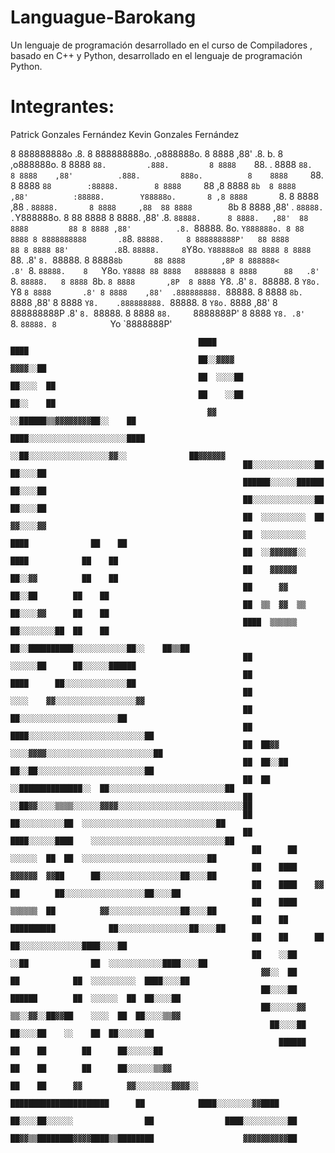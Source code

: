# Languague-Barokang
Un lenguaje de programación desarrollado en el curso de Compiladores , basado en C++ y Python, desarrollado en el lenguaje de programación Python.

# Integrantes:
Patrick Gonzales Fernández
Kevin Gonzales Fernández

8 888888888o            .8.          8 888888888o.       ,o888888o.     8 8888     ,88'          .8.          b.             8     ,o888888o.
8 8888    `88.         .888.         8 8888    `88.   . 8888     `88.   8 8888    ,88'          .888.         888o.          8    8888     `88.
8 8888     `88        :88888.        8 8888     `88  ,8 8888       `8b  8 8888   ,88'          :88888.        Y88888o.       8 ,8 8888       `8.
8 8888     ,88       . `88888.       8 8888     ,88  88 8888        `8b 8 8888  ,88'          . `88888.       .`Y888888o.    8 88 8888
8 8888.   ,88'      .8. `88888.      8 8888.   ,88'  88 8888         88 8 8888 ,88'          .8. `88888.      8o. `Y888888o. 8 88 8888
8 8888888888       .8`8. `88888.     8 888888888P'   88 8888         88 8 8888 88'          .8`8. `88888.     8`Y8o. `Y88888o8 88 8888
8 8888    `88.    .8' `8. `88888.    8 8888`8b       88 8888        ,8P 8 888888<          .8' `8. `88888.    8   `Y8o. `Y8888 88 8888   8888888
8 8888      88   .8'   `8. `88888.   8 8888 `8b.     `8 8888       ,8P  8 8888 `Y8.       .8'   `8. `88888.   8      `Y8o. `Y8 `8 8888       .8'
8 8888    ,88'  .888888888. `88888.  8 8888   `8b.    ` 8888     ,88'   8 8888   `Y8.    .888888888. `88888.  8         `Y8o.`    8888     ,88'
8 888888888P   .8'       `8. `88888. 8 8888     `88.     `8888888P'     8 8888     `Y8. .8'       `8. `88888. 8            `Yo     `8888888P'

                                                                                                          
                                              ████                              ████                                                  
                                              ██░░▓▓▓▓                      ▓▓▓▓░░██                                                  
                                              ██  ░░░░██                  ██░░░░  ██                                                  
                                              ██    ░░██                  ██░░    ██                                                  
                                                ▓▓    ░░██████▒▒▓▓▓▓▓▓▓▓██░░    ██                                                    
                                                  ████░░░░░░░░░░░░░░░░░░░░░░████                                                      
                                                    ░░██░░░░░░░░░░░░░░░░░░▓▓░░              ██▓▓▓▓▓▓                                  
                                                        ██░░░░░░░░░░░░░░██                  ██░░░░██                                  
                                                        ██████░░░░░░██████                  ██░░░░██                                  
                                                        ██░░░░░░░░░░░░░░██                  ██░░░░██                                  
                                                        ██  ░░░░░░░░░░  ██                ▓▓░░░░▓▓                                    
                                                        ██  ░░░░░░░░░░  ████              ██    ██                                    
                                                        ██  ░░▓▓▓▓▓▓░░  ████            ██    ██                                      
                                                        ██    ▓▓▓▓▓▓    ██░░▓▓          ██    ██                                      
                                                        ██      ▓▓      ██░░██        ██    ██                                        
                                                        ██  ▒▒  ▓▓  ▒▒  ██░░░░▓▓      ██    ██                                        
                                                        ████  ▒▒▒▒▒▒  ██░░░░░░░░██  ██    ██                                          
                                                        ██░░██████████░░░░░░░░░░░░██░░    ██▒▒██                                      
                                                        ██                ░░░░░░██      ██░░░░░░██████                                
                                                        ██                  ████      ██░░░░░░░░░░░░░░██                              
                                                        ██                  ░░░░    ▓▓░░░░░░░░░░░░░░░░░░▓▓                            
                                                        ██                        ██░░░░░░░░░░░░░░░░░░░░░░██                          
                                                        ██                    ████░░░░░░░░░░░░░░░░░░░░░░░░░░██                        
                                                        ██  ██▓▓              ░░░░▓▓▓▓░░░░░░░░░░░░░░░░░░░░░░░░██                      
                                                        ██  ██░░██              ██░░██░░░░░░░░░░░░░░░░░░░░░░░░██                      
                                                        ██  ██  ░░██████████████░░  ██░░░░░░░░░░░░░░░░░░░░░░░░░░██                    
                                                        ██  ░░██▓▓░░░░▒▒▒▒░░░░░░▓▓▓▓░░░░░░░░░░░░░░░░░░░░░░░░░░░░██                    
                                                        ██        ██░░░░░░░░░░██  ░░░░░░░░░░░░░░░░░░░░░░░░░░░░░░██                    
                                                        ██        ████░░░░░░████    ░░░░░░░░░░░░░░░░░░░░░░░░░░░░░░██                  
                                                          ██      ██  ░░░░░░  ██  ██  ░░░░░░░░░░░░░░░░░░░░░░░░░░░░██                  
                                                          ██    ████  ▓▓▓▓▓▓  ▓▓██      ██░░░░░░░░░░░░░░░░░░██░░░░██                  
                                                          ██    ████    ▓▓    ██        ██░░░░░░░░░░░░░░░░░░██░░░░██                  
                                                          ██    ████  ▒▒▒▒▒▒  ██          ▓▓░░░░░░░░░░░░░░░░██░░░░██                  
                                                          ██    ██  ██████████            ██░░░░░░░░░░░░░░░░██░░░░██                  
                                                          ██    ██      ██                ██░░░░░░░░░░░░░░████░░░░██                  
                                                          ██    ░░██    ░░██              ██  ░░░░░░░░░░░░████░░░░██                  
                                                            ▓▓░░  ██        ██            ██  ░░░░░░░░░░  ████░░░░██                  
                                                            ██░░░░██          ██████        ██  ░░░░░░  ██  ██░░░░██                  
                                                            ██░░░░░░▓▓          ▒▒░░▓▓░░██▓▓██    ░░░░  ██  ██░░░░▒▒▓▓                
                                                              ██░░░░██                ██░░░░██    ░░    ██  ██░░░░░░██                
                                                                ██████                ██    ██        ██      ██░░░░░░██              
                                                                                      ██    ██        ██      ██░░░░░░▒▒▓▓            
                                                                                      ██    ██      ▓▓          ▓▓░░░░░░░░▓▓▓▓░░      
                                                                        ██████████████████████      ██            ████░░░░░░░░▓▓████  
                                                                      ██░░░░██░░░░░░                ██                ████░░░░░░░░░░██
                                                                      ██▓▓▒▒████████▓▓▓▓████▒▒████████                    ▓▓▓▓▓▓▓▓▓▓██
